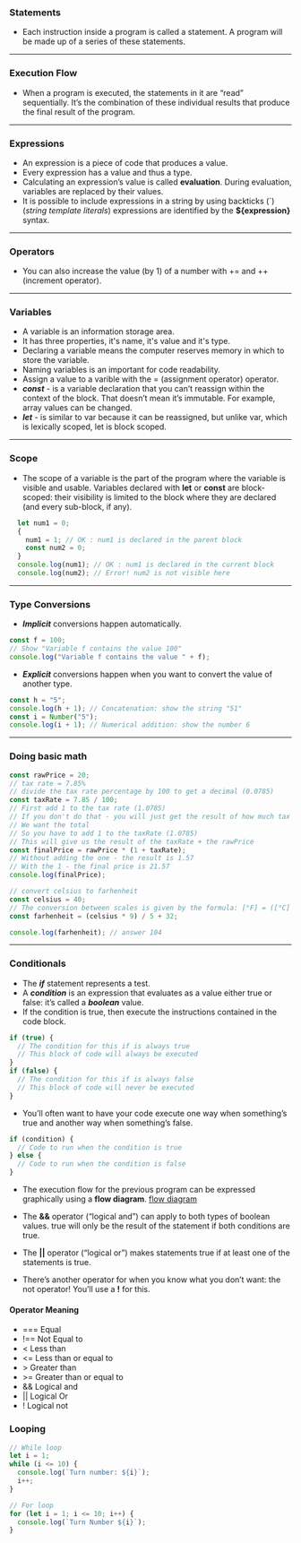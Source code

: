 ### Statements

- Each instruction inside a program is called a statement. A program will be made up of a series of these statements.

<hr>

### Execution Flow

- When a program is executed, the statements in it are “read” sequentially. It’s the combination of these individual results that produce the final result of the program.

<hr>

### Expressions

- An expression is a piece of code that produces a value.
- Every expression has a value and thus a type.
- Calculating an expression’s value is called **evaluation**. During evaluation, variables are replaced by their values.
- It is possible to include expressions in a string by using backticks (`) (_string template literals_) expressions are identified by the **\${expression}** syntax.

<hr>

### Operators

- You can also increase the value (by 1) of a number with += and ++ (increment operator).

<hr>

### Variables

- A variable is an information storage area.
- It has three properties, it's name, it's value and it's type.
- Declaring a variable means the computer reserves memory in which to store the variable.
- Naming variables is an important for code readability.
- Assign a value to a varible with the = (assignment operator) operator.
- **_const_** - is a variable declaration that you can’t reassign within the context of the block. That doesn’t mean it’s immutable. For example, array values can be changed.
- **_let_** - is similar to var because it can be reassigned, but unlike var, which is lexically scoped, let is block scoped.

<hr>

### Scope

- The scope of a variable is the part of the program where the variable is visible and usable. Variables declared with **let** or **const** are block-scoped: their visibility is limited to the block where they are declared (and every sub-block, if any).

```JAVASCRIPT
  let num1 = 0;
  {
    num1 = 1; // OK : num1 is declared in the parent block
    const num2 = 0;
  }
  console.log(num1); // OK : num1 is declared in the current block
  console.log(num2); // Error! num2 is not visible here
```

<hr>

### Type Conversions

- **_Implicit_** conversions happen automatically.

```javascript
const f = 100;
// Show "Variable f contains the value 100"
console.log("Variable f contains the value " + f);
```

- **_Explicit_** conversions happen when you want to convert the value of another type.

```javascript
const h = "5";
console.log(h + 1); // Concatenation: show the string "51"
const i = Number("5");
console.log(i + 1); // Numerical addition: show the number 6
```

<hr>

### Doing basic math

```javascript
const rawPrice = 20;
// tax rate = 7.85%
// divide the tax rate percentage by 100 to get a decimal (0.0785)
const taxRate = 7.85 / 100;
// First add 1 to the tax rate (1.0785)
// If you don't do that - you will just get the result of how much tax is added
// We want the total
// So you have to add 1 to the taxRate (1.0785)
// This will give us the result of the taxRate + the rawPrice
const finalPrice = rawPrice * (1 + taxRate);
// Without adding the one - the result is 1.57
// With the 1 - the final price is 21.57
console.log(finalPrice);
```

```javascript
// convert celsius to farhenheit
const celsius = 40;
// The conversion between scales is given by the formula: [°F] = ([°C] x 9/5) + 32.
const farhenheit = (celsius * 9) / 5 + 32;

console.log(farhenheit); // answer 104
```

<hr>

### Conditionals

- The **_if_** statement represents a test.
- A **_condition_** is an expression that evaluates as a value either true or false: it’s called a **_boolean_** value.
- If the condition is true, then execute the instructions contained in the code block.

```javascript
if (true) {
  // The condition for this if is always true
  // This block of code will always be executed
}
if (false) {
  // The condition for this if is always false
  // This block of code will never be executed
}
```

- You’ll often want to have your code execute one way when something’s true and another way when something’s false.

```javascript
if (condition) {
  // Code to run when the condition is true
} else {
  // Code to run when the condition is false
}
```

- The execution flow for the previous program can be expressed graphically using a **flow diagram**.
  [flow diagram](./images/flow-diagram.PNG)

- The **&&** operator (“logical and”) can apply to both types of boolean values. true will only be the result of the statement if both conditions are true.
- The **||** operator (“logical or”) makes statements true if at least one of the statements is true.
- There’s another operator for when you know what you don’t want: the not operator! You’ll use a **!** for this.

#### Operator Meaning

- === Equal
- !== Not Equal to
- < Less than
- <= Less than or equal to
- \> Greater than
- \>= Greater than or equal to
- && Logical and
- || Logical Or
- ! Logical not

### Looping

```javascript
// While loop
let i = 1;
while (i <= 10) {
  console.log(`Turn number: ${i}`);
  i++;
}

// For loop
for (let i = 1; i <= 10; i++) {
  console.log(`Turn Number ${i}`);
}
```
